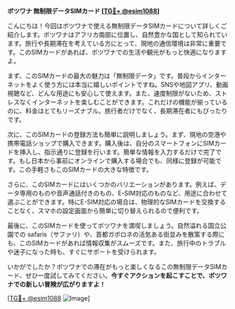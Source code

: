 **ボツワナ 無制限データSIMカード [[TG💪+ @esim1088](https://t.me/s/esim1088)]**

こんにちは！今回はボツワナで使える無制限データSIMカードについて詳しくご紹介します。ボツワナはアフリカ南部に位置し、自然豊かな国として知られています。旅行や長期滞在を考えている方にとって、現地の通信環境は非常に重要です。このSIMカードがあれば、ボツワナでの生活や観光がもっと快適になりますよ。

まず、このSIMカードの最大の魅力は「無制限データ」です。普段からインターネットをよく使う方には本当に嬉しいポイントですね。SNSや地図アプリ、動画視聴など、どんな用途にも安心して使えます。また、速度制限がないため、ストレスなくインターネットを楽しむことができます。これだけの機能が揃っているのに、料金はとてもリーズナブル。旅行者だけでなく、長期滞在者にもぴったりです。

次に、このSIMカードの登録方法も簡単に説明しましょう。まず、現地の空港や携帯電話ショップで購入できます。購入後は、自分のスマートフォンにSIMカードを挿入し、指示通りに登録を行います。簡単な情報を入力するだけで完了です。もし日本から事前にオンラインで購入する場合でも、同様に登録が可能です。この手軽さもこのSIMカードの大きな特徴です。

さらに、このSIMカードにはいくつかのバリエーションがあります。例えば、データ専用のものや音声通話付きのもの、E-SIM対応のものなど、用途に合わせて選ぶことができます。特にE-SIM対応の場合は、物理的なSIMカードを交換することなく、スマホの設定画面から簡単に切り替えられるので便利です。

最後に、このSIMカードを使ってボツワナを満喫しましょう。自然溢れる国立公園での safaris（サファリ）や、首都ガボロネの活気ある街並みを散策する際にも、このSIMカードがあれば情報収集がスムーズです。また、旅行中のトラブルや迷子になった時も、すぐにサポートを受けられます。

いかがでしたか？ボツワナでの滞在がもっと楽しくなるこの無制限データSIMカード、ぜひ一度試してみてください。**今すぐアクションを起こすことで、ボツワナでの新しい冒険が広がりますよ！**

[[TG💪+ @esim1088](https://t.me/s/esim1088) ![Image](https://i.postimg.cc/Y0z9fWf4/image.png)]